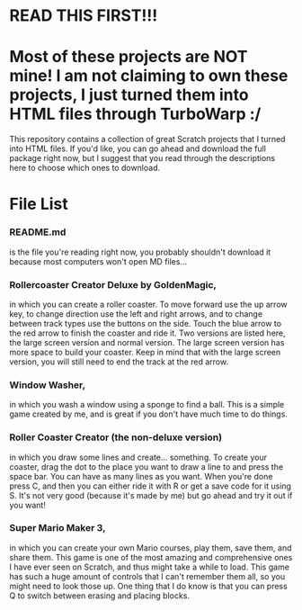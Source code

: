 # READ THIS FIRST!!!
# Most of these projects are NOT mine! I am not claiming to own these projects, I just turned them into HTML files through TurboWarp :/
</p>This repository contains a collection of great Scratch projects that I turned into HTML files. If you'd like, you can go ahead and download the full package right now, but I suggest that you read through the descriptions here to choose which ones to download.</p>
<h1>File List</h1>
<p><h3>README.md</h3>is the file you're reading right now, you probably shouldn't download it because most computers won't open MD files...</p>
<p><h3>Rollercoaster Creator Deluxe by GoldenMagic,</h3> in which you can create a roller coaster. To move forward use the up arrow key, to change direction use the left and right arrows, and to change between track types use the buttons on the side. Touch the blue arrow to the red arrow to finish the coaster and ride it. Two versions are listed here, the large screen version and normal version. The large screen version has more space to build your coaster. Keep in mind that with the large screen version, you will still need to end the track at the red arrow.</p>
<p><h3>Window Washer,</h3>in which you wash a window using a sponge to find a ball. This is a simple game created by me, and is great if you don't have much time to do things.</p>
<p><h3>Roller Coaster Creator (the non-deluxe version)</h3>in which you draw some lines and create... something. To create your coaster, drag the dot to the place you want to draw a line to and press the space bar. You can have as many lines as you want. When you're done press C, and then you can either ride it with R or get a save code for it using S. It's not very good (because it's made by me) but go ahead and try it out if you want!
<p><h3>Super Mario Maker 3,</h3>in which you can create your own Mario courses, play them, save them, and share them. This game is one of the most amazing and comprehensive ones I have ever seen on Scratch, and thus might take a while to load. This game has such a huge amount of controls that I can't remember them all, so you might need to look those up. One thing that I do know is that you can press Q to switch between erasing and placing blocks.</p>
